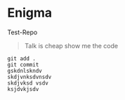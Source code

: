 # Enigma
Test-Repo
> Talk is cheap show me the code
```
git add .
git commit
gskdnlskndv
skdjvnksdvnsdv
skdjvksd vsdv
ksjdvkjsdv
```

